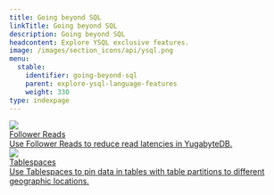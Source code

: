 ```yaml
---
title: Going beyond SQL
linkTitle: Going beyond SQL
description: Going beyond SQL
headcontent: Explore YSQL exclusive features.
image: /images/section_icons/api/ysql.png
menu:
  stable:
    identifier: going-beyond-sql
    parent: explore-ysql-language-features
    weight: 330
type: indexpage
---
```

<div class="row">
 <div class="col-12 col-md-6 col-lg-12 col-xl-6">
    <a class="section-link icon-offset" href="follower-reads-ysql/">
      <div class="head">
        <img class="icon" src="/images/section_icons/secure/rbac-model.png" aria-hidden="true" />
        <div class="title">Follower Reads</div>
      </div>
      <div class="body">
          Use Follower Reads to reduce read latencies in YugabyteDB.
      </div>
    </a>
  </div>

  <div class="col-12 col-md-6 col-lg-12 col-xl-6">
    <a class="section-link icon-offset" href="tablespaces/">
      <div class="head">
        <img class="icon" src="/images/section_icons/develop/learn.png" aria-hidden="true"/>
        <div class="title">Tablespaces</div>
      </div>
      <div class="body">
          Use Tablespaces to pin data in tables with table partitions to different geographic locations.
      </div>
    </a>
  </div>
</div>
